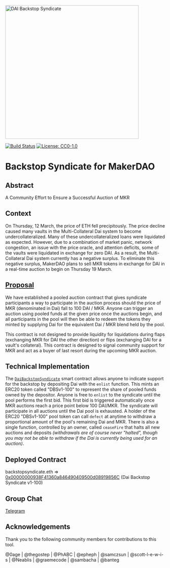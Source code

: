 <img src="https://raw.githubusercontent.com/backstop-syndicate/dai-backstop-syndicate/master/logos/BDS-logo-w-name.png" alt="DAI Backstop Syndicate" height="420px">

[![Build Status](https://github.com/backstop-syndicate/dai-backstop-syndicate/workflows/CI/badge.svg)](https://github.com/backstop-syndicate/dai-backstop-syndicate/actions) [![License: CC0-1.0](https://img.shields.io/badge/License-CC0%201.0-lightgrey.svg)](http://creativecommons.org/publicdomain/zero/1.0/)

# Backstop Syndicate for MakerDAO

## Abstract

A Community Effort to Ensure a Successful Auction of MKR

## Context

On Thursday, 12 March, the price of ETH fell precipitously. The price decline caused many vaults in the Multi-Collateral Dai system to become undercollateralized. Many of these undercollateralized loans were liquidated as expected. However, due to a combination of market panic, network congestion, an issue with the price oracle, and attention deficits, some of the vaults were liquidated in exchange for zero DAI. As a result, the Multi-Collateral Dai system currently has a negative surplus. To eliminate this negative surplus, MakerDAO plans to sell MKR tokens in exchange for DAI in a real-time auction to begin on Thursday 19 March.

## [Proposal](https://docs.google.com/document/d/1miS-snhSYBKwjQHM1MOPnLZZl9i2gj3zTcvuQWecV2M/edit#)

We have established a pooled auction contract that gives syndicate participants a way to participate in the auction process should the price of MKR (denominated in Dai) fall to 100 DAI / MKR. Anyone can trigger an auction using pooled funds at the given price once the auctions begin, and all participants in the pool will then be able to redeem the tokens they minted by supplying Dai for the equivalent Dai / MKR blend held by the pool.

This contract is not designed to provide liquidity for liquidations during flaps (exchanging MKR for DAI the other direction) or flips (exchanging DAI for a vault's collateral). This contract is designed to signal community support for MKR and act as a buyer of last resort during the upcoming MKR auction.

## Technical Implementation

The [`DaiBackstopSyndicate`](.//blob/master/contracts/syndicate/DaiBackstopSyndicate.sol) smart contract allows anyone to indicate support for the backstop by depositing Dai with the `enlist` function. This mints an ERC20 token called "DBSv1-100" to represent the share of pooled funds owned by the depositor. Anyone is free to `enlist` to the syndicate until the pool performs the first bid. This first bid is triggered automatically once MKR auctions reach a price point below 100 DAI/MKR. The syndicate will participate in all auctions until the Dai pool is exhausted. A holder of the ERC20 "DBSv1-100" pool token can call `defect` at anytime to withdraw a proportional amount of the pool's remaining Dai and MKR. There is also a single function, controlled by an owner, called `ceaseFire` that halts all new auctions and deposits _(withdrawals are of course never "halted", though you may not be able to withdraw if the Dai is currently being used for an auction)_.

## Deployed Contract

backstopsyndicate.eth => [0x00000000938F41360a846490409500d08919856C](https://etherscan.io/address/backstopsyndicate.eth#code) (Dai Backstop Syndicate v1-100)

## Group Chat

[Telegram](https://t.me/backstopsyndicate)

## Acknowledgements

Thank you to the following community members for contributions to this tool.

@0age | @thegostep | @PhABC | @epheph | @samczsun | @scott-l-e-w-i-s | @Neablis | @graemecode | @sambacha | @banteg
